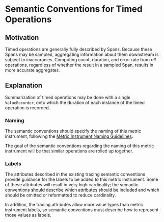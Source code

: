 # Semantic Conventions for Timed Operations

## Motivation

Timed operations are generally fully described by Spans. Because these Spans may be
sampled, aggregating information about them downstream is subject to inaccuracies.
Computing count, duration, and error rate from _all_ operations, regardless of whether
the result in a sampled Span, results in more accurate aggregates.

## Explanation

Summarization of timed operations may be done with a single `ValueRecorder`, onto which
the duration of each instance of the timed operation is recorded.

### Naming

The semantic conventions should specify the naming of this metric instrument, following
the [Metric Instrument Naming Guidelines](./108-naming-guidelines.md#guidelines).

The goal of the semantic conventions regarding the naming of this metric instrument will
be that similar operations are rolled up together.

### Labels

The attributes described in the existing tracing semantic conventions provide guidance
for the labels to be added to this metric instrument. Some of these attributes will
result in very high cardinality; the semantic conventions should describe which attributes
should be included and which should be omitted or reformatted to reduce cardinality.

In addition, the tracing attributes allow more value types than metric instrument labels,
so semantic conventions must describe how to represent those values as labels.
